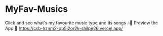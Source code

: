 # MyFav-Musics
Click and see what's my favourite music type and its songs 🎶🌸
Preview the App 🔗 https://csb-hznm2-qb5i2or2k-shilpe26.vercel.app/ 
